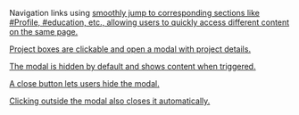 Navigation links using <a href="#section"> smoothly jump to corresponding sections like #Profile, #education, etc., allowing users to quickly access different content on the same page.

Project boxes are clickable and open a modal with project details.

The modal is hidden by default and shows content when triggered.

A close button lets users hide the modal.

Clicking outside the modal also closes it automatically.
